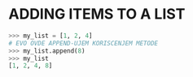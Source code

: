 # ADDING ITEMS TO A LIST


```py
>>> my_list = [1, 2, 4]
# EVO OVDE APPEND-UJEM KORISCENJEM METODE
>>> my_list.append(8)
>>> my_list
[1, 2, 4, 8]

```
